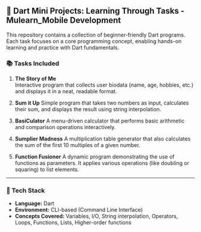 ## 🧩 Dart Mini Projects: Learning Through Tasks - Mulearn_Mobile Development

This repository contains a collection of beginner-friendly Dart programs. Each task focuses on a core programming concept, enabling hands-on learning and practice with Dart fundamentals.

### 📚 Tasks Included

1. **The Story of Me**  
   Interactive program that collects user biodata (name, age, hobbies, etc.) and displays it in a neat, readable format.

2. **Sum it Up** 
   Simple program that takes two numbers as input, calculates their sum, and displays the result using string interpolation.

3. **BasiCulator**
   A menu-driven calculator that performs basic arithmetic and comparison operations interactively.

4. **Sumplier Madness** 
   A multiplication table generator that also calculates the sum of the first 10 multiples of a given number.

5. **Function Fusioner**
   A dynamic program demonstrating the use of functions as parameters. It applies various operations (like doubling or squaring) to list elements.

---

### 🔧 Tech Stack

* **Language:** Dart  
* **Environment:** CLI-based (Command Line Interface)  
* **Concepts Covered:** Variables, I/O, String interpolation, Operators, Loops, Functions, Lists, Higher-order functions
